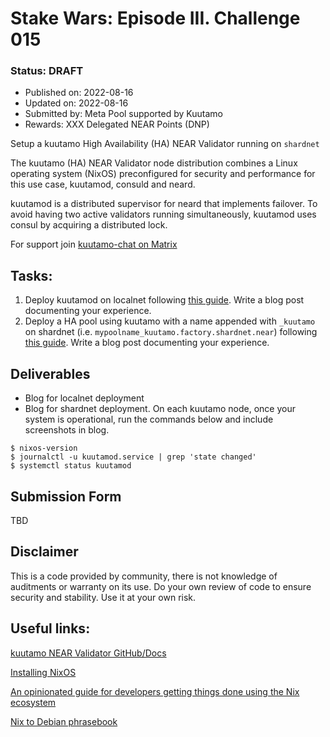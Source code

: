 
# Stake Wars: Episode III. Challenge 015
### Status: **DRAFT**
* Published on: 2022-08-16
* Updated on: 2022-08-16
* Submitted by: Meta Pool supported by Kuutamo
* Rewards: XXX Delegated NEAR Points (DNP)
  
Setup a kuutamo High Availability (HA) NEAR Validator running on `shardnet`

The kuutamo (HA) NEAR Validator node distribution combines a Linux operating system (NixOS) preconfigured for security and performance for this use case, kuutamod, consuld and neard.

kuutamod is a distributed supervisor for neard that implements failover. To avoid having two active validators running simultaneously, kuutamod uses consul by acquiring a distributed lock.

For support join [kuutamo-chat on Matrix](https://matrix.to/#/#kuutamo-chat:kuutamo.chat) 

## Tasks:

 1. Deploy kuutamod on localnet following [this guide](https://github.com/kuutamolabs/kuutamod/blob/main/docs/run.md#running-a-localnet-cluster-for-testing-and-development). Write a blog post documenting your experience.
 2. Deploy a HA pool using kuutamo with a name appended with `_kuutamo` on shardnet (i.e. `mypoolname_kuutamo.factory.shardnet.near`) following [this guide](https://github.com/kuutamolabs/kuutamod/blob/main/docs/run.md#running-on-mainnet-testnet-or-shardnet). Write a blog post documenting your experience.

## Deliverables

 - Blog for localnet deployment
 - Blog for shardnet deployment. On each kuutamo node, once your system is operational, run the commands below and include screenshots in blog.
```console
$ nixos-version
$ journalctl -u kuutamod.service | grep 'state changed'
$ systemctl status kuutamod
```

## Submission Form
TBD

## Disclaimer

This is a code provided by community, there is not knowledge of auditments or warranty on its use. Do your own review of code to ensure security and stability. Use it at your own risk.

## Useful links:

[kuutamo NEAR Validator GitHub/Docs](https://github.com/kuutamolabs/kuutamod)

[Installing NixOS](https://nixos.org/manual/nixos/stable/index.html#ch-installation)

[An opinionated guide for developers getting things done using the Nix ecosystem](https://nix.dev/)

[Nix to Debian phrasebook](https://nixos.wiki/wiki/Nix_to_Debian_phrasebook)
